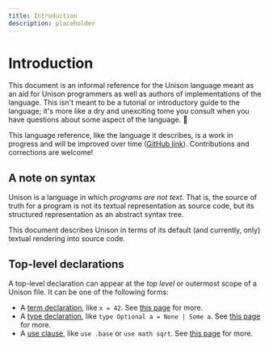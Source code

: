 ```yaml
---
title: Introduction
description: placeholder
---
```


# Introduction

This document is an informal reference for the Unison language meant as an aid for Unison programmers as well as authors of implementations of the language. This isn't meant to be a tutorial or introductory guide to the language; it's more like a dry and unexciting tome you consult when you have questions about some aspect of the language. 🧐

This language reference, like the language it describes, is a work in progress and will be improved over time ([GitHub link](https://github.com/unisonweb/unison/blob/master/docs/LanguageReference.md)). Contributions and corrections are welcome!

## A note on syntax
Unison is a language in which _programs are not text_. That is, the source of truth for a program is not its textual representation as source code, but its structured representation as an abstract syntax tree.

This document describes Unison in terms of its default (and currently, only) textual rendering into source code.

## Top-level declarations

A top-level declaration can appear at the _top level_ or outermost scope of a Unison file. It can be one of the following forms:

* A [term declaration][term], like `x = 42`. See [this page][term] for more.
* A [type declaration][type], like `type Optional a = None | Some a`. See [this page][type] for more.
* A [use clause][use], like `use .base` or `use math sqrt`. See [this page][use] for more.

[term]: /docs/language-reference/term-declarations
[type]: /docs/language-reference/type-declarations
[use]:  /docs/language-reference/use
